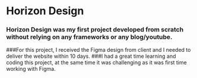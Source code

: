 # Horizon Design
### Horizon Design was my first project developed from scratch without relying on any frameworks or any blog/youtube.
###For this project, I received the Figma design from client and I needed to deliver the website within 10 days.
###I had a great time learning and coding this project, at the same time it was challenging as it was first time working with Figma.

